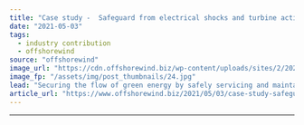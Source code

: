 ```yaml
---
title: "Case study -  Safeguard from electrical shocks and turbine activation during maintenance"
date: "2021-05-03"
tags: 
  - industry contribution
  - offshorewind
source: "offshorewind"
image_url: "https://cdn.offshorewind.biz/wp-content/uploads/sites/2/2021/05/03135505/830935-d_lowres.jpg"
image_fp: "/assets/img/post_thumbnails/24.jpg"
lead: "Securing the flow of green energy by safely servicing and maintaining fast growing numbers"
article_url: "https://www.offshorewind.biz/2021/05/03/case-study-safeguard-from-electrical-shocks-and-turbine-activation-during-maintenance/"
---
```


---
